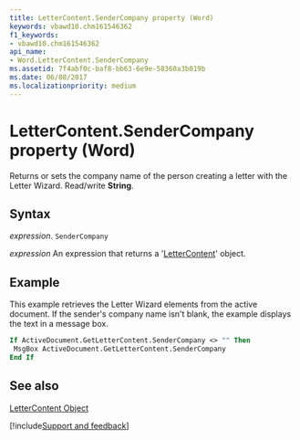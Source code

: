 ```yaml
---
title: LetterContent.SenderCompany property (Word)
keywords: vbawd10.chm161546362
f1_keywords:
- vbawd10.chm161546362
api_name:
- Word.LetterContent.SenderCompany
ms.assetid: 7f4abf0c-baf8-bb63-6e9e-58360a3b019b
ms.date: 06/08/2017
ms.localizationpriority: medium
---
```



# LetterContent.SenderCompany property (Word)

Returns or sets the company name of the person creating a letter with the Letter Wizard. Read/write **String**.


## Syntax

_expression_. `SenderCompany`

 _expression_ An expression that returns a '[LetterContent](Word.LetterContent.md)' object.


## Example

This example retrieves the Letter Wizard elements from the active document. If the sender's company name isn't blank, the example displays the text in a message box.


```vb
If ActiveDocument.GetLetterContent.SenderCompany <> "" Then 
 MsgBox ActiveDocument.GetLetterContent.SenderCompany 
End If
```


## See also


[LetterContent Object](Word.LetterContent.md)

[!include[Support and feedback](~/includes/feedback-boilerplate.md)]